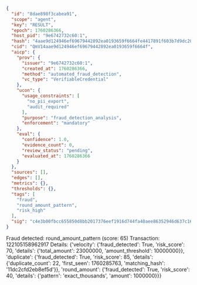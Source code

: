 ```json
{
  "id": "8dae898f3cabea91",
  "scope": "agent",
  "key": "RESULT",
  "epoch": 1760286366,
  "host_pid": "9e6742732c60:1",
  "hash": "4aae9d124946ef69679442892ea0193659f6664fe4417891f603b7d9dc2080eb",
  "cid": "QmV14aae9d124946ef69679442892ea0193659f6664f",
  "aicp": {
    "prov": {
      "issuer": "9e6742732c60:1",
      "created_at": 1760286366,
      "method": "automated_fraud_detection",
      "vc_type": "VerifiableCredential"
    },
    "ucon": {
      "usage_constraints": [
        "no_pii_export",
        "audit_required"
      ],
      "purpose": "fraud_detection_analysis",
      "enforcement": "mandatory"
    },
    "eval": {
      "confidence": 1.0,
      "evidence_count": 0,
      "review_status": "pending",
      "evaluated_at": 1760286366
    }
  },
  "sources": [],
  "edges": [],
  "metrics": {},
  "thresholds": {},
  "tags": [
    "fraud",
    "round_amount_pattern",
    "risk_high"
  ],
  "sig": "c4e3b00fbcc655850d8bb2017376eef1916d744fa40aee86352946d637c16572"
}
```

Fraud detected: round_amount_pattern (score: 65)
Transaction: 122105158962917
Details: {'velocity': {'fraud_detected': True, 'risk_score': 70, 'details': {'total_amount': 23000000, 'amount_threshold': 10000000}}, 'duplicate': {'fraud_detected': True, 'risk_score': 85, 'details': {'duplicate_count': 22, 'first_seen': 1760285763, 'matching_hash': '11dc2cfd2eb8ef5d'}}, 'round_amount': {'fraud_detected': True, 'risk_score': 40, 'details': {'pattern': 'exact_thousands', 'amount': 1000000}}}